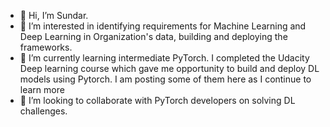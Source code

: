- 👋 Hi, I’m Sundar.
- 👀 I’m interested in identifying requirements for Machine Learning and Deep Learning in Organization's data, building and deploying the frameworks.
- 🌱 I’m currently learning intermediate PyTorch. I completed the Udacity Deep learning course which gave me opportunity to build and deploy DL models using Pytorch. I am posting some of them here as I continue to learn more
- 💞️ I’m looking to collaborate with PyTorch developers on solving DL challenges.


<!---
sundargrad/sundargrad is a ✨ special ✨ repository because its `README.md` (this file) appears on your GitHub profile.
You can click the Preview link to take a look at your changes.
--->
